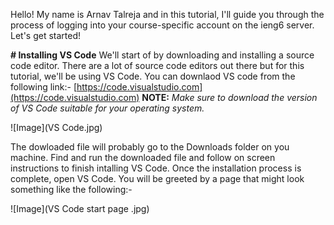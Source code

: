 Hello! My name is Arnav Talreja and in this tutorial, I'll guide you through the process of logging into your course-specific account on the ieng6 server.
Let's get started!

**# Installing VS Code**
We'll start of by downloading and installing a source code editor. There are a lot of source code editors out there but for this tutorial, we'll be using VS Code.
You can downlaod VS code from the following link:-
[https://code.visualstudio.com](https://code.visualstudio.com)
**NOTE:** *Make sure to download the version of VS Code suitable for your operating system.*

![Image](VS Code.jpg)

The dowloaded file will probably go to the Downloads folder on you machine. Find and run the downloaded file and follow on screen instructions to finish intalling VS Code. 
Once the installation process is complete, open VS Code. You will be greeted by a page that might look something like the following:-

![Image](VS Code start page .jpg)
